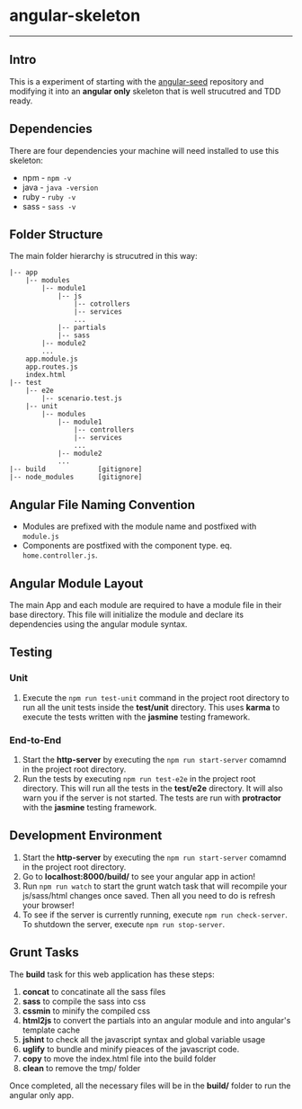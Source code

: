 # angular-skeleton
---

## Intro
This is a experiment of starting with the [angular-seed](https://github.com/angular/angular-seed) repository and modifying it into an **angular only** skeleton that is well strucutred and TDD ready.

## Dependencies
There are four dependencies your machine will need installed to use this skeleton:
* npm - ```npm -v```
* java - ```java -version```
* ruby - ```ruby -v```
* sass - ```sass -v```

## Folder Structure
The main folder hierarchy is strucutred in this way:

```
|-- app
    |-- modules
        |-- module1
            |-- js
                |-- cotrollers
                |-- services
                ...
            |-- partials
            |-- sass
        |-- module2
        ...
    app.module.js
    app.routes.js
    index.html
|-- test
    |-- e2e
        |-- scenario.test.js
    |-- unit
    	|-- modules
            |-- module1
                |-- controllers
                |-- services
                ...
            |-- module2
            ...
|-- build             [gitignore]
|-- node_modules      [gitignore]
```

## Angular File Naming Convention
* Modules are prefixed with the module name and postfixed with `module.js`
* Components are postfixed with the component type. eq. `home.controller.js`.

## Angular Module Layout
The main App and each module are required to have a module file in their base directory.  This file will initialize the module and declare its dependencies using the angular module syntax.

## Testing

### Unit
1. Execute the ```npm run test-unit``` command in the project root directory to run all the unit tests inside the **test/unit** directory. This uses **karma** to execute the tests written with the **jasmine** testing framework.

### End-to-End
1. Start the **http-server** by executing the ```npm run start-server``` comamnd in the project root directory.
2. Run the tests by executing ```npm run test-e2e``` in the project root directory. This will run all the tests in the **test/e2e** directory. It will also warn you if the server is not started.  The tests are run with **protractor** with the **jasmine** testing framework.

## Development Environment
1. Start the **http-server** by executing the ```npm run start-server``` comamnd in the project root directory.
2. Go to **localhost:8000/build/** to see your angular app in action!
3. Run ```npm run watch``` to start the grunt watch task that will recompile your js/sass/html changes once saved.  Then all you need to do is refresh your browser!
4. To see if the server is currently running, execute ```npm run check-server```.  To shutdown the server, execute ```npm run stop-server```.

## Grunt Tasks
The **build** task for this web application has these steps:

1. **concat** to concatinate all the sass files
2. **sass** to compile the sass into css
3. **cssmin** to minify the compiled css
4. **html2js** to convert the partials into an angular module and into angular's template cache
5. **jshint** to check all the javascript syntax and global variable usage
6. **uglify** to bundle and minify pieaces of the javascript code.
7. **copy** to move the index.html file into the build folder
8. **clean** to remove the tmp/ folder

Once completed, all the necessary files will be in the **build/** folder to run the angular only app.
